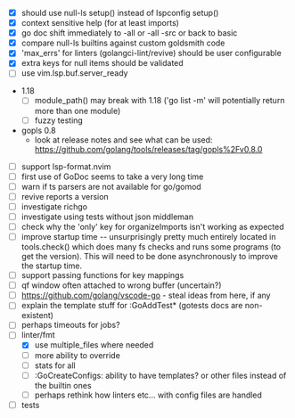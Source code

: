 - [x] should use null-ls setup() instead of lspconfig setup()
- [x] context sensitive help (for at least imports)
- [x] go doc shift immediately to -all or -all -src or back to basic
- [x] compare null-ls builtins against custom goldsmith code
- [x] 'max_errs' for linters (golangci-lint/revive) should be user configurable
- [x] extra keys for null items should be validated
- [ ] use vim.lsp.buf.server_ready
- 1.18
    - [ ] module_path() may break with 1.18 ('go list -m' will potentially return more than one module)
    - [ ] fuzzy testing
- gopls 0.8
    - look at release notes and see what can be used: https://github.com/golang/tools/releases/tag/gopls%2Fv0.8.0
- [ ] support lsp-format.nvim
- [ ] first use of GoDoc seems to take a very long time
- [ ] warn if ts parsers are not available for go/gomod
- [ ] revive reports a version
- [ ] investigate richgo
- [ ] investigate using tests without json middleman
- [ ] check why the 'only' key for organizeImports isn't working as expected
- [ ] improve startup time -- unsurprisingly pretty much entirely located in tools.check() which does many fs checks and
      runs some programs (to get the version). This will need to be done asynchronously to improve the startup time.
- [ ] support passing functions for key mappings
- [ ] qf window often attached to wrong buffer (uncertain?)
- [ ] https://github.com/golang/vscode-go - steal ideas from here, if any
- [ ] explain the template stuff for :GoAddTest\* (gotests docs are non-existent)
- [ ] perhaps timeouts for jobs?
- [ ] linter/fmt
    - [x] use multiple_files where needed
    - [ ] more ability to override
    - [ ] stats for all
    - [ ] :GoCreateConfigs: ability to have templates? or other files instead of the builtin ones
    - [ ] perhaps rethink how linters etc... with config files are handled
- [ ] tests
